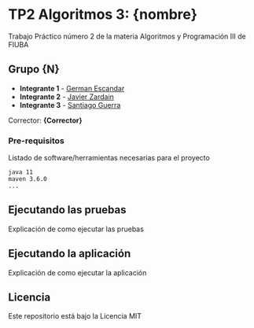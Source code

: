 # TP2 Algoritmos 3: {nombre}

Trabajo Práctico número 2 de la materia Algoritmos y Programación III de FIUBA

## Grupo {N}

* **Integrante 1** - [German Escandar](https://github.com/GEscandar)
* **Integrante 2** - [Javier Zardain](https://github.com/Jaz05)
* **Integrante 3** - [Santiago Guerra](https://github.com/SantiG95)

Corrector: **{Corrector}**

### Pre-requisitos

Listado de software/herramientas necesarias para el proyecto

```
java 11
maven 3.6.0
...
```

## Ejecutando las pruebas

Explicación de como ejecutar las pruebas

## Ejecutando la aplicación

Explicación de como ejecutar la aplicación

## Licencia

Este repositorio está bajo la Licencia MIT
